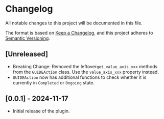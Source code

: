 ﻿# Changelog
All notable changes to this project will be documented in this file.

The format is based on [Keep a Changelog](https://keepachangelog.com/en/1.0.0/),
and this project adheres to [Semantic Versioning](https://semver.org/spec/v2.0.0.html).

## [Unreleased]
- Breaking Change: Removed the leftover`get_value_axis_xxx` methods from the `GUIDEAction` class. Use the `value_axis_xxx` property instead.
- `GUIDEAction` now has additional functions to check whether it is currently in `Completed` or `Ongoing` state.

## [0.0.1] - 2024-11-17
- Initial release of the plugin.